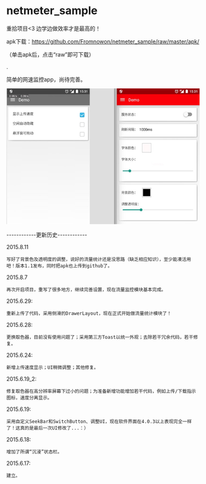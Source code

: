 # netmeter_sample




重拾项目<3    边学边做效率才是最高的！






apk下载：https://github.com/Fromnowon/netmeter_sample/raw/master/apk/

（单击apk后，点击“raw”即可下载）





.


简单的网速监控app，尚待完善。


![image](https://github.com/Fromnowon/netmeter_sample/raw/master/pic.png)



------------更新历史------------




2015.8.11



    写好了背景色及透明度的调整，说好的流量统计还是没思路（缺乏相应知识），至少能凑活用吧！版本1.1发布，同时把apk也上传到github了。







2015.8.7



    再次开启项目，重写了很多地方，继续完善设置，现在流量监控模块基本完成。




2015.6.29:


    重新上传了代码，采用侧滑的DrawerLayout，现在正式开始做流量统计模块了！



2015.6.28:


    更换取色器，目前没有使用问题了；采用第三方Toast以统一外观；去除若干冗余代码，若干修复。


2015.6.24:


    新增上传速度显示；UI稍微调整；其他修复。


2015.6.19_2:


    修复取色器在高分辨率屏幕下过小的问题；为准备新增功能增加若干代码，例如上传/下载指示图标，速度分离显示。


2015.6.19:


    采用自定义SeekBar和SwitchButton、调整UI，现在软件界面在4.0.3以上表现完全一样了！这真的是最后一次UI修改了...：）


2015.6.18:


    增加了所谓“沉浸”状态栏。

2015.6.17:


    建立。
